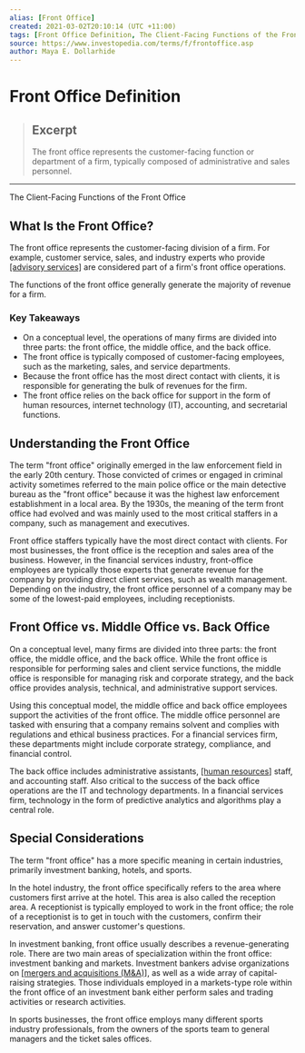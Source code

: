 ```yaml
---
alias: [Front Office]
created: 2021-03-02T20:10:14 (UTC +11:00)
tags: [Front Office Definition, The Client-Facing Functions of the Front Office]
source: https://www.investopedia.com/terms/f/frontoffice.asp
author: Maya E. Dollarhide
---
```


# Front Office Definition

> ## Excerpt
> The front office represents the customer-facing function or department of a firm, typically composed of administrative and sales personnel.

---

The Client-Facing Functions of the Front Office
## What Is the Front Office?

The front office represents the customer-facing division of a firm. For example, customer service, sales, and industry experts who provide [[advisory services]](https://www.investopedia.com/terms/a/advisory-management.asp) are considered part of a firm's front office operations.

The functions of the front office generally generate the majority of revenue for a firm.

### Key Takeaways

-   On a conceptual level, the operations of many firms are divided into three parts: the front office, the middle office, and the back office.
-   The front office is typically composed of customer-facing employees, such as the marketing, sales, and service departments.
-   Because the front office has the most direct contact with clients, it is responsible for generating the bulk of revenues for the firm.
-   The front office relies on the back office for support in the form of human resources, internet technology (IT), accounting, and secretarial functions.

## Understanding the Front Office

The term "front office" originally emerged in the law enforcement field in the early 20th century. Those convicted of crimes or engaged in criminal activity sometimes referred to the main police office or the main detective bureau as the "front office" because it was the highest law enforcement establishment in a local area. By the 1930s, the meaning of the term front office had evolved and was mainly used to the most critical staffers in a company, such as management and executives.

Front office staffers typically have the most direct contact with clients. For most businesses, the front office is the reception and sales area of the business. However, in the financial services industry, front-office employees are typically those experts that generate revenue for the company by providing direct client services, such as wealth management. Depending on the industry, the front office personnel of a company may be some of the lowest-paid employees, including receptionists.

## Front Office vs. Middle Office vs. Back Office

On a conceptual level, many firms are divided into three parts: the front office, the middle office, and the back office. While the front office is responsible for performing sales and client service functions, the middle office is responsible for managing risk and corporate strategy, and the back office provides analysis, technical, and administrative support services.

Using this conceptual model, the middle office and back office employees support the activities of the front office. The middle office personnel are tasked with ensuring that a company remains solvent and complies with regulations and ethical business practices. For a financial services firm, these departments might include corporate strategy, compliance, and financial control.

The back office includes administrative assistants, [[human resources]](https://www.investopedia.com/terms/h/humanresources.asp) staff, and accounting staff. Also critical to the success of the back office operations are the IT and technology departments. In a financial services firm, technology in the form of predictive analytics and algorithms play a central role.

## Special Considerations

The term "front office" has a more specific meaning in certain industries, primarily investment banking, hotels, and sports.

In the hotel industry, the front office specifically refers to the area where customers first arrive at the hotel. This area is also called the reception area. A receptionist is typically employed to work in the front office; the role of a receptionist is to get in touch with the customers, confirm their reservation, and answer customer's questions.

In investment banking, front office usually describes a revenue-generating role. There are two main areas of specialization within the front office: investment banking and markets. Investment bankers advise organizations on [[mergers and acquisitions (M&A)]](https://www.investopedia.com/terms/m/mergersandacquisitions.asp), as well as a wide array of capital-raising strategies. Those individuals employed in a markets-type role within the front office of an investment bank either perform sales and trading activities or research activities.

In sports businesses, the front office employs many different sports industry professionals, from the owners of the sports team to general managers and the ticket sales offices.
